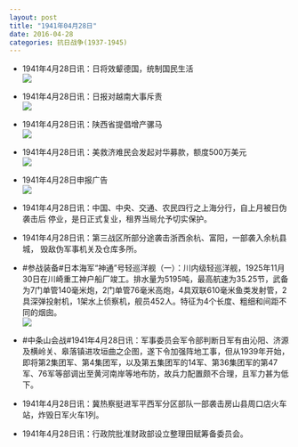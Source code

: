 ```yaml
---
layout: post
title: "1941年04月28日"
date: 2016-04-28
categories: 抗日战争(1937-1945)
---
```


<meta name="referrer" content="no-referrer" />

- 1941年4月28日讯：日将效颦德国，统制国民生活 <br/><img src="https://ww1.sinaimg.cn/large/aca367d8jw1f3ct924bj9j207z074my0.jpg" />

- 1941年4月28日讯：日报对越南大事斥责 <br/><img src="https://ww1.sinaimg.cn/large/aca367d8jw1f3cril95lej20920djad0.jpg" />

- 1941年4月28日讯：陕西省提倡增产骡马 <br/><img src="https://ww2.sinaimg.cn/large/aca367d8jw1f3cprvwdlfj207z0kn0uv.jpg" />

- 1941年4月28日讯：美救济难民会发起对华募款，额度500万美元 <br/><img src="https://ww4.sinaimg.cn/large/aca367d8jw1f3co21asdzj20tx0dyagm.jpg" />

- 1941年4月28日申报广告 <br/><img src="https://ww2.sinaimg.cn/large/aca367d8jw1f3ciupo28pj20l30hcgpp.jpg" />

- 1941年4月28日讯：中国、中央、交通、农民四行之上海分行，自上月被日伪袭击后 停业，是日正式复业，租界当局允予切实保护。 

- 1941年4月28日讯：第三战区所部分途袭击浙西余杭、富阳，一部袭入余杭县城， 毁敌伪军事机关及仓库多所。 

- #参战装备#日本海军“神通”号轻巡洋舰（一）：川内级轻巡洋舰，1925年11月30日在川崎重工神户船厂竣工。排水量为5195吨，最高航速为35.25节，武备为7门单管140毫米炮，2门单管76毫米高炮，4具双联610毫米鱼类发射管，2具深弹投射机，1架水上侦察机，舰员452人。特征为4个长度、粗细和间距不同的烟囱。 <br/><img src="https://ww2.sinaimg.cn/large/aca367d8jw1f3c6q3lyl1j20ci0c4gna.jpg" />

- #中条山会战#1941年4月28日讯：军事委员会军令部判断日军有由沁阳、济源及横岭关、皋落镇进攻垣曲之企图，遂下令加强阵地工事，但从1939年开始，即将第2集团军、第4集团军，以及第五集团军的14军、第36集团军的第47军、76军等部调出至黄河南岸等地布防，故兵力配置颇不合理，且军力甚为低下。 

- 1941年4月28日讯：冀热察挺进军平西军分区部队一部袭击房山县周口店火车站，炸毁日军火车1列。 

- 1941年4月28日讯：行政院批准财政部设立整理田赋筹备委员会。 

